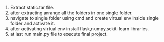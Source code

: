 1) Extract static.tar file.
2) after extracting arrange all the folders in one single folder.
3) navigate to single folder using cmd and create virtual env inside single folder and activate it.
4) after activating virtual env install flask,numpy,sckit-learn libraries.
5) at last run main.py file to execute final project.
